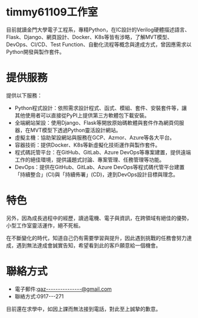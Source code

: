 # timmy61109工作室
目前就讀金門大學電子工程系，專精Python，在IC設計的Verilog硬體描述語言、Flask、Django、網頁設計、Docker、K8s等皆有涉略，了解MVT模型、DevOps、CI/CD、Test Function、自動化流程等概念與達成方式，曾因應需求以Python開發與製作套件。

# 提供服務
提供以下服務：

- Python程式設計：依照需求設計程式、函式、模組、套件、安裝套件等，讓其他使用者可以直接從PyPI上提供第三方軟體包下載安裝。
- 全端網站架設：使用Django、Flask等開放原始碼軟體與套件作為網頁伺服器，在MVT模型下透過Python靈活設計網站。
- 虛擬主機：協助架設網站與服務在GCP、Azmor、Azure等各大平台。
- 容器技術：提供Docker、K8s等新虛擬化技術運作與製作套件。
- 程式碼託管平台：在GitHub、GitLab、Azure DevOps等專案建置，提供遠端工作的絕佳環境，提供議題式討論、專案管理、任務管理等功能。
- DevOps：提供在GitHub、GitLab、Azure DevOps等程式碼代管平台建置「持續整合」(CI)與「持續佈署」(CD)，達到DevOps設計目標與理念。

# 特色
另外，因為成長過程中的經歷，讀過電機、電子與資訊，在跨領域有絕佳的優勢，小型工作室靈活運作，絕不死板。

在不斷變化的時代，知道自己仍有需要學習與提升，因此遇到挑戰的任務會努力達成，遇到無法達成會誠實告知，希望看到此的客戶願意給一個機會。

# 聯絡方式

- 電子郵件:qaz---------------@gmail.com
- 聯絡方式:0917---271

目前還在求學中，如因上課而無法接到電話，對此至上誠摯的歉意。
